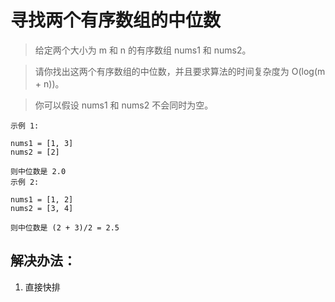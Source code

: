 #  寻找两个有序数组的中位数

> 给定两个大小为 m 和 n 的有序数组 nums1 和 nums2。

> 请你找出这两个有序数组的中位数，并且要求算法的时间复杂度为 O(log(m + n))。

> 你可以假设 nums1 和 nums2 不会同时为空。

```
示例 1:

nums1 = [1, 3]
nums2 = [2]

则中位数是 2.0
示例 2:

nums1 = [1, 2]
nums2 = [3, 4]

则中位数是 (2 + 3)/2 = 2.5

```


## 解决办法：
1. 直接快排
